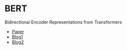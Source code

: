 # BERT
Bidirectional Encoder Representations from Transformers
- [Paper](https://arxiv.org/pdf/1810.04805.pdf)
- [Blog1](https://jalammar.github.io/illustrated-bert/)
- [Blog2](https://albertauyeung.github.io/2020/06/19/bert-tokenization.html/)
